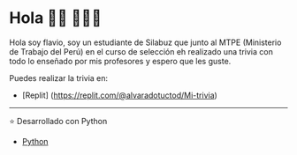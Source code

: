 # Hola 👋🏾 👩🏾‍💻

Hola soy flavio, soy un estudiante de Silabuz que junto al MTPE (Ministerio de Trabajo del Perú) en el curso de selección eh realizado una trivia con todo lo enseñado por mis profesores y espero que les guste.

Puedes realizar la trivia en:

- [Replit] (https://replit.com/@alvaradotuctod/Mi-trivia)

--- 
⭐ Desarrollado con Python
- [Python](https://img.shields.io/badge/-Python-333333?style=flat&logo=python)